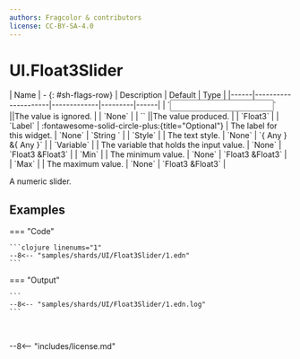 ```yaml
---
authors: Fragcolor & contributors
license: CC-BY-SA-4.0
---
```



# UI.Float3Slider

<div class="sh-parameters" markdown="1">
| Name | - {: #sh-flags-row} | Description | Default | Type |
|------|---------------------|-------------|---------|------|
| `<input>` ||The value is ignored. | | `None` |
| `<output>` ||The value produced. | | `Float3` |
| `Label` | :fontawesome-solid-circle-plus:{title="Optional"}  | The label for this widget. | `None` | `String ` |
| `Style` |  | The text style. | `None` | `{ Any } &{ Any }` |
| `Variable` |  | The variable that holds the input value. | `None` | `Float3 &Float3` |
| `Min` |  | The minimum value. | `None` | `Float3 &Float3` |
| `Max` |  | The maximum value. | `None` | `Float3 &Float3` |

</div>

A numeric slider.

## Examples

=== "Code"

    ```clojure linenums="1"
    --8<-- "samples/shards/UI/Float3Slider/1.edn"
    ```

=== "Output"

    ```
    --8<-- "samples/shards/UI/Float3Slider/1.edn.log"
    ```
&nbsp;

--8<-- "includes/license.md"

